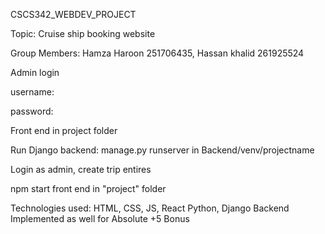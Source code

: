 
CSCS342_WEBDEV_PROJECT

Topic: Cruise ship booking website

Group Members: Hamza Haroon 251706435, Hassan khalid 261925524

Admin login

username:

password:

Front end in project folder

Run Django backend: manage.py runserver in Backend/venv/projectname

Login as admin, create trip entires

npm start front end in "project" folder

Technologies used: HTML, CSS, JS, React Python, Django
Backend Implemented as well for Absolute +5 Bonus
